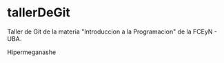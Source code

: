 # tallerDeGit

Taller de Git de la materia "Introduccion a la Programacion" de la FCEyN - UBA.

Hipermeganashe